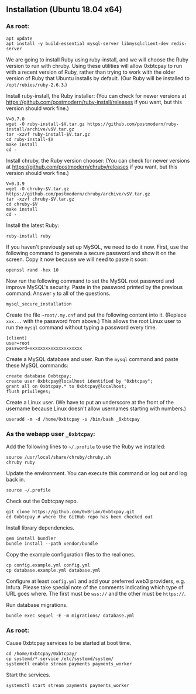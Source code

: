 ## Installation (Ubuntu 18.04 x64)

### As root:
```
apt update
apt install -y build-essential mysql-server libmysqlclient-dev redis-server
```

We are going to install Ruby using ruby-install, and we will choose the Ruby version to run with chruby. Using these utilities will allow 0xbtcpay to run with a recent version of Ruby, rather than trying to work with the older version of Ruby that Ubuntu installs by default. (Our Ruby will be installed to `/opt/rubies/ruby-2.6.3`.)

Install ruby-install, the Ruby installer: (You can check for newer versions at https://github.com/postmodern/ruby-install/releases if you want, but this version should work fine.)
```
V=0.7.0
wget -O ruby-install-$V.tar.gz https://github.com/postmodern/ruby-install/archive/v$V.tar.gz
tar -xzvf ruby-install-$V.tar.gz
cd ruby-install-$V
make install
cd -
```

Install chruby, the Ruby version chooser: (You can check for newer versions at https://github.com/postmodern/chruby/releases if you want, but this version should work fine.)
```
V=0.3.9
wget -O chruby-$V.tar.gz https://github.com/postmodern/chruby/archive/v$V.tar.gz
tar -xzvf chruby-$V.tar.gz
cd chruby-$V
make install
cd -
```

Install the latest Ruby:
```
ruby-install ruby
```

If you haven't previously set up MySQL, we need to do it now. First, use the following command to generate a secure password and show it on the screen. Copy it now because we will need to paste it soon:
```
openssl rand -hex 10
```
Now run the following command to set the MySQL root password and improve MySQL's security. Paste in the password printed by the previous command. Answer `y` to all of the questions.
```
mysql_secure_installation
```

Create the file `~root/.my.cnf` and put the following content into it. (Replace `xxx...` with the password from above.) This allows the root Linux user to run the `mysql` command without typing a password every time.
```
[client]
user=root
password=xxxxxxxxxxxxxxxxxxxx
```

Create a MySQL database and user. Run the `mysql` command and paste these MySQL commands:
```
create database 0xbtcpay;
create user 0xbtcpay@localhost identified by "0xbtcpay";
grant all on 0xbtcpay.* to 0xbtcpay@localhost;
flush privileges;
```

Create a Linux user. (We have to put an underscore at the front of the username because Linux doesn't allow usernames starting with numbers.)
```
useradd -m -d /home/0xbtcpay -s /bin/bash _0xbtcpay
```

### As the webapp user `_0xbtcpay`:


Add the following lines to `~/.profile` to use the Ruby we installed:
```
source /usr/local/share/chruby/chruby.sh
chruby ruby
```

Update the environment. You can execute this command or log out and log back in.
```
source ~/.profile
```

Check out the 0xbtcpay repo.
```
git clone https://github.com/0xBrian/0xbtcpay.git
cd 0xbtcpay # where the GitHub repo has been checked out
```

Install library dependencies.
```
gem install bundler
bundle install --path vendor/bundle
```

Copy the example configuration files to the real ones.
```
cp config.example.yml config.yml
cp database.example.yml database.yml
```
Configure at least `config.yml` and add your preferred web3 providers, e.g.
Infura. Please take special note of the comments indicating which type of URL
goes where. The first must be `wss://` and the other must be `https://`.

Run database migrations.
```
bundle exec sequel -E -m migrations/ database.yml
```

### As root:

Cause 0xbtcpay services to be started at boot time.
```
cd /home/0xbtcpay/0xbtcpay/
cp systemd/*.service /etc/systemd/system/
systemctl enable stream payments payments_worker
```

Start the services.
```
systemctl start stream payments payments_worker
```
